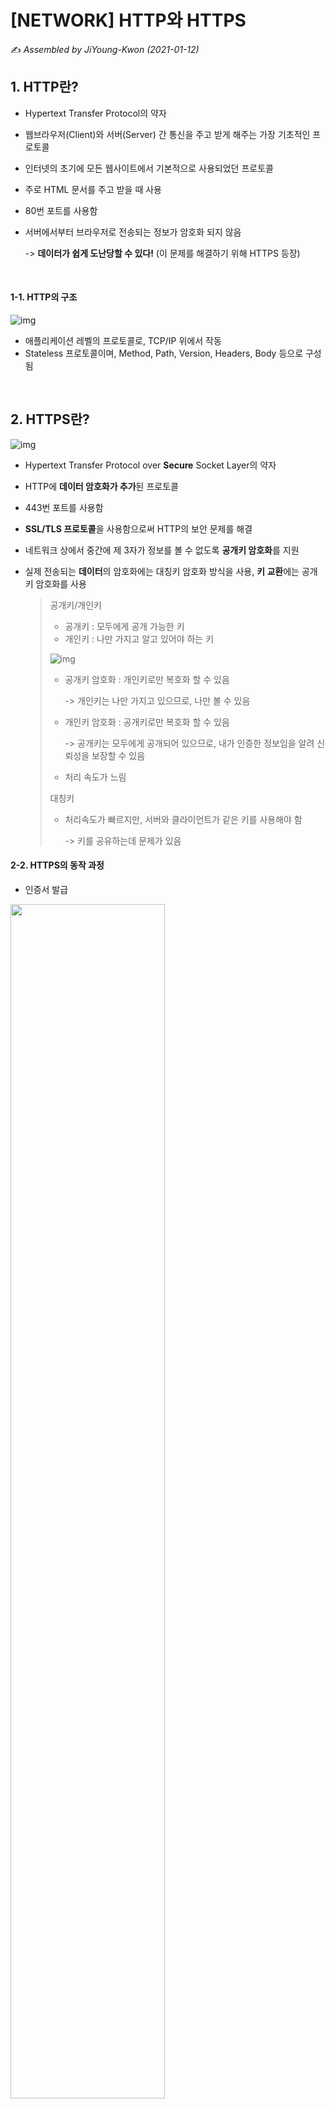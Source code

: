 # [NETWORK] HTTP와 HTTPS

:writing_hand: *Assembled by JiYoung-Kwon (2021-01-12)* 



## 1. HTTP란?

* Hypertext Transfer Protocol의 약자

* 웹브라우저(Client)와 서버(Server) 간 통신을 주고 받게 해주는 가장 기초적인 프로토콜

* 인터넷의 초기에 모든 웹사이트에서 기본적으로 사용되었던 프로토콜

* 주로 HTML 문서를 주고 받을 때 사용

* 80번 포트를 사용함

* 서버에서부터 브라우저로 전송되는 정보가 암호화 되지 않음

  -> **데이터가 쉽게 도난당할 수 있다!** (이 문제를 해결하기 위해 HTTPS 등장)

<br/>

#### 1-1. HTTP의 구조

![img](https://blog.kakaocdn.net/dn/bkdJ4Q/btqK6AXLEtC/jBZzMuJBWzdLYmqILo5Ri1/img.png)

* 애플리케이션 레벨의 프로토콜로, TCP/IP 위에서 작동
* Stateless 프로토콜이며, Method, Path, Version, Headers, Body 등으로 구성됨

<br/>

## 2. HTTPS란?

![img](https://t1.daumcdn.net/cfile/tistory/9989B1505C72885E29)

* Hypertext Transfer Protocol over **Secure** Socket Layer의 약자

* HTTP에 **데이터 암호화가 추가**된 프로토콜

* 443번 포트를 사용함

* **SSL/TLS 프로토콜**을 사용함으로써 HTTP의 보안 문제를 해결

* 네트워크 상에서 중간에 제 3자가 정보를 볼 수 없도록 **공개키 암호화**를 지원

* 실제 전송되는 **데이터**의 암호화에는 대칭키 암호화 방식을 사용, **키 교환**에는 공개키 암호화를 사용

  > 공개키/개인키
  >
  > * 공개키 : 모두에게 공개 가능한 키
  > * 개인키 : 나만 가지고 알고 있어야 하는 키
  >
  > ![img](https://blog.kakaocdn.net/dn/OKcog/btqK71fM8a4/g1HmcDOR7MVRRz7pSKKJWk/img.png)
  >
  > * 공개키 암호화 : 개인키로만 복호화 할 수 있음 
  >
  >   -> 개인키는 나만 가지고 있으므로, 나만 볼 수 있음
  >
  > * 개인키 암호화 : 공개키로만 복호화 할 수 있음
  >
  >   -> 공개키는 모두에게 공개되어 있으므로, 내가 인증한 정보임을 알려 신뢰성을 보장할 수 있음
  >
  > * 처리 속도가 느림
  >
  > 대칭키
  >
  > * 처리속도가 빠르지만, 서버와 클라이언트가 같은 키를 사용해야 함 
  >
  >   -> 키를 공유하는데 문제가 있음

#### 2-2. HTTPS의 동작 과정

* 인증서 발급

<img src= "https://t1.daumcdn.net/cfile/tistory/99F0FA445C456BB809" width = "70%">

> 1. 인터넷 사이트는 자신의 정보와 공개키를 인증기관에 제출
  2. 인증기관은 제출된 데이터 검증절차를 거쳐 개인키로 사이트에서 제출한 정보를 암호화, 인증서 발급
  3. 인증기관은 웹 브라우저에게 자신의 공개키를 제공

* 사용자의 사이트 접속

<img src= "https://t1.daumcdn.net/cfile/tistory/993364345C457AED30" width = "70%">

> 1. 사용자가 사이트에 접속하면, 자신의 인증서를 웹 브라우저에게 보냄
> 2. 웹 브라우저는 미리 받았던 인증기관의 공개키로 인증서를 해독하여 검증 -> 사이트의 정보와 사이트의 공개키를 알게 됨
> 3. 얻은 사이트 공개키로 대칭키를 암호화해 다시 사이트에 보냄
> 4. 사이트는 개인키로 암호문을 해독해 대칭키를 얻게 되고, 이제 대칭키로 데이터를 주고받을 수 있음

<img src="https://t1.daumcdn.net/cfile/tistory/9997354E5C457AF229" width = "70%">

## 3. HTTP vs HTTPS

![img](http://blog.wishket.com/wp-content/uploads/2020/02/03-3.png)

* 보안
  * HTTP : 암호화 X -> 보안에 취약함
  * HTTPS : SSL 인증서, 암호화 -> 안전하게 데이터를 주고 받을 수 있음
* 속도
  * HTTP : 속도가 비교적 빠름
  * HTTPS : 암호화/복호화 과정 필요 -> 비교적 속도가 느림
* 비용
  * HTTP : 추가 비용 X
  * HTTPS : 인증서 발급 및 유지에 필요한 추가 비용 발생

* HTTPS로 전환 시, 검색엔진 최적화(SEO)에 있어서 큰 혜택을 볼 수 있음

  * 보안 문제가 중요해 짐에 따라, 구글에서는 HTTPS를 사용하는 웹 사이트에 대해 검색 순위 결과에 약간의 가산점을 주겠다고 발표하였음
  * 사용자들이 결국에는 가장 안전하다고 생각하는 사이트를 더 많이 방문하기 때문

* 가속화된 모바일 페이지(AMP, Accelerated Mobile Pages)를 만들땐, HTTPS 프로토콜을 사용해야 함

  >  AMP 
  >
  > * 모바일 기기에서 훨씬 빠르게 콘텐츠를 로딩하기 위한 방법, Google이 만듬
  > * HTML에서 불필요한 부분을 없앤 것이라고 볼 수 있음

  

## :page_with_curl: Reference

[HTTP와 HTTPS의 5가지 차이점 정리](https://whatismarketing.tistory.com/61)

[HTTP VS HTTPS 차이, 알면 사이트의 레벨이 보인다.](http://blog.wishket.com/http-vs-https-%EC%B0%A8%EC%9D%B4-%EC%95%8C%EB%A9%B4-%EC%82%AC%EC%9D%B4%ED%8A%B8%EC%9D%98-%EB%A0%88%EB%B2%A8%EC%9D%B4-%EB%B3%B4%EC%9D%B8%EB%8B%A4/)

[[Web] HTTP와 HTTPS 및 차이점](https://mangkyu.tistory.com/98)

[[네트워크]HTTP와 HTTPS의 차이점 그리고 동작 방식](https://devdy.tistory.com/14)

[Http와 Https 이해와 차이점 그리고 오해(?)](https://jeong-pro.tistory.com/89)
